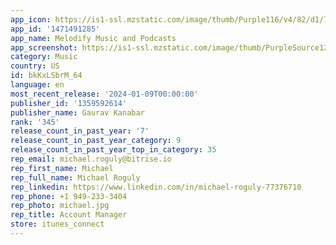 ```yaml
---
app_icon: https://is1-ssl.mzstatic.com/image/thumb/Purple116/v4/82/d1/79/82d1795a-bfc9-2258-234c-e3021b121176/AppIcon-0-0-1x_U007ephone-0-10-0-85-220.png/1024x1024bb.png
app_id: '1471491285'
app_name: Melodify Music and Podcasts
app_screenshot: https://is1-ssl.mzstatic.com/image/thumb/PurpleSource126/v4/4b/23/d8/4b23d898-3cfe-9664-7fab-4e81f9199656/1b7ba10c-ebd6-4779-938f-0843d6f43821_Simulator_Screen_Shot_-_iPhone_14_Plus_-_2023-08-03_at_14.34.04.png/1284x2778bb.png
category: Music
country: US
id: bkKxLSbrM_64
language: en
most_recent_release: '2024-01-09T00:00:00'
publisher_id: '1359592614'
publisher_name: Gaurav Kanabar
rank: '345'
release_count_in_past_year: '7'
release_count_in_past_year_category: 9
release_count_in_past_year_top_in_category: 35
rep_email: michael.roguly@bitrise.io
rep_first_name: Michael
rep_full_name: Michael Roguly
rep_linkedin: https://www.linkedin.com/in/michael-roguly-77376710
rep_phone: +1 949-233-3404
rep_photo: michael.jpg
rep_title: Account Manager
store: itunes_connect
---
```

